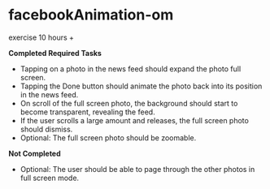 facebookAnimation-om
====================

exercise
10 hours +

**Completed Required Tasks**

- Tapping on a photo in the news feed should expand the photo full screen.
- Tapping the Done button should animate the photo back into its position in the news feed.
- On scroll of the full screen photo, the background should start to become transparent, revealing the feed.
- If the user scrolls a large amount and releases, the full screen photo should dismiss.
- Optional: The full screen photo should be zoomable.

**Not Completed**
- Optional: The user should be able to page through the other photos in full screen mode.
